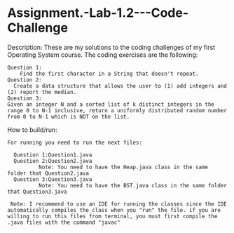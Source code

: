 # Assignment.-Lab-1.2---Code-Challenge

Description:
    These are my solutions to the coding challenges of my first Operating System course. The coding exercises are the following:
    
    Question 1:
        Find the first character in a String that doesn't repeat.
    Question 2:
      Create a data structure that allows the user to (1) add integers and (2) report the median.
    Question 3:
    Given an integer N and a sorted list of k distinct integers in the range 0 to N-1 inclusive, return a uniformly distributed random number from 0 to N-1 which is NOT on the list.
    
How to build/run:

    For running you need to run the next files:
    
      Question 1:Question1.java
      Question 2:Question2.java
              Note: You need to have the Heap.java class in the same folder that Question2.java
      Question 3:Question3.java
              Note: You need to have the BST.java class in the same folder that Question3.java
              
     Note: I recommend to use an IDE for running the classes since the IDE automatically compiles the class when you "run" the file. if you are willing to run this files from terminal, you must first compile the .java files with the command "javac"
